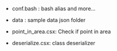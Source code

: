 - conf.bash   : bash alias and more...
- data : sample data json folder

- point_in_area.csx: Check if point in area
- deserialize.csx: class deserializer
